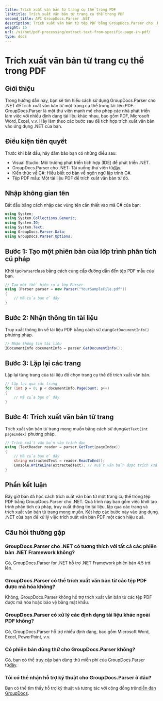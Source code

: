 ```yaml
---
title: Trích xuất văn bản từ trang cụ thể trong PDF
linktitle: Trích xuất văn bản từ trang cụ thể trong PDF
second_title: API GroupDocs.Parser .NET
description: Trích xuất văn bản từ tệp PDF bằng GroupDocs.Parser cho .NET. Dễ dàng truy xuất nội dung trang cụ thể với thư viện mạnh mẽ này.
weight: 15
url: /vi/net/pdf-processing/extract-text-from-specific-page-in-pdf/
type: docs
---
```

# Trích xuất văn bản từ trang cụ thể trong PDF

## Giới thiệu
Trong hướng dẫn này, bạn sẽ tìm hiểu cách sử dụng GroupDocs.Parser cho .NET để trích xuất văn bản từ một trang cụ thể trong tài liệu PDF. GroupDocs.Parser là một thư viện mạnh mẽ cho phép các nhà phát triển làm việc với nhiều định dạng tài liệu khác nhau, bao gồm PDF, Microsoft Word, Excel, v.v. Hãy làm theo các bước sau để tích hợp trích xuất văn bản vào ứng dụng .NET của bạn.
## Điều kiện tiên quyết
Trước khi bắt đầu, hãy đảm bảo bạn có những điều sau:
- Visual Studio: Môi trường phát triển tích hợp (IDE) để phát triển .NET.
-  GroupDocs.Parser cho .NET: Tải xuống thư viện từ[đây](https://releases.groupdocs.com/parser/net/).
- Kiến thức về C#: Hiểu biết cơ bản về ngôn ngữ lập trình C#.
- Tệp PDF mẫu: Một tài liệu PDF để trích xuất văn bản từ đó.

## Nhập không gian tên
Bắt đầu bằng cách nhập các vùng tên cần thiết vào mã C# của bạn:
```csharp
using System;
using System.Collections.Generic;
using System.IO;
using System.Text;
using GroupDocs.Parser.Data;
using GroupDocs.Parser.Options;
```
## Bước 1: Tạo một phiên bản của lớp trình phân tích cú pháp
 Khởi tạo`Parser`class bằng cách cung cấp đường dẫn đến tệp PDF mẫu của bạn.
```csharp
// Tạo một thể hiện của lớp Parser
using (Parser parser = new Parser("YourSampleFile.pdf"))
{
    // Mã của bạn ở đây
}
```
## Bước 2: Nhận thông tin tài liệu
 Truy xuất thông tin về tài liệu PDF bằng cách sử dụng`GetDocumentInfo()` phương pháp.
```csharp
// Nhận thông tin tài liệu
IDocumentInfo documentInfo = parser.GetDocumentInfo();
```
## Bước 3: Lặp lại các trang
Lặp lại từng trang của tài liệu để chọn trang cụ thể để trích xuất văn bản.
```csharp
// Lặp lại qua các trang
for (int p = 0; p < documentInfo.PageCount; p++)
{
    // Mã của bạn ở đây
}
```
## Bước 4: Trích xuất văn bản từ trang
 Trích xuất văn bản từ trang mong muốn bằng cách sử dụng`GetText(int pageIndex)` phương pháp.
```csharp
// Trích xuất văn bản vào trình đọc
using (TextReader reader = parser.GetText(pageIndex))
{
    // Mã của bạn ở đây
    string extractedText = reader.ReadToEnd();
    Console.WriteLine(extractedText); // Xuất văn bản được trích xuất
}
```

## Phần kết luận
Bây giờ bạn đã học cách trích xuất văn bản từ một trang cụ thể trong tệp PDF bằng GroupDocs.Parser cho .NET. Quá trình này bao gồm việc khởi tạo trình phân tích cú pháp, truy xuất thông tin tài liệu, lặp qua các trang và trích xuất văn bản từ trang mong muốn. Kết hợp các bước này vào ứng dụng .NET của bạn để xử lý việc trích xuất văn bản PDF một cách hiệu quả.

## Câu hỏi thường gặp
### GroupDocs.Parser cho .NET có tương thích với tất cả các phiên bản .NET Framework không?
Có, GroupDocs.Parser for .NET hỗ trợ .NET Framework phiên bản 4.5 trở lên.
### GroupDocs.Parser có thể trích xuất văn bản từ các tệp PDF được mã hóa không?
Không, GroupDocs.Parser không hỗ trợ trích xuất văn bản từ các tệp PDF được mã hóa hoặc bảo vệ bằng mật khẩu.
### GroupDocs.Parser có xử lý các định dạng tài liệu khác ngoài PDF không?
Có, GroupDocs.Parser hỗ trợ nhiều định dạng, bao gồm Microsoft Word, Excel, PowerPoint, v.v.
### Có phiên bản dùng thử cho GroupDocs.Parser không?
 Có, bạn có thể truy cập bản dùng thử miễn phí của GroupDocs.Parser từ[đây](https://releases.groupdocs.com/).
### Tôi có thể nhận hỗ trợ kỹ thuật cho GroupDocs.Parser ở đâu?
 Bạn có thể tìm thấy hỗ trợ kỹ thuật và tương tác với cộng đồng trên[diễn đàn GroupDocs](https://forum.groupdocs.com/c/parser/17).